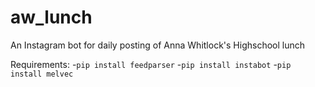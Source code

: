 # aw_lunch
An Instagram bot for daily posting of Anna Whitlock's Highschool lunch

Requirements:
-```pip install feedparser```
-```pip install instabot```
-```pip install melvec```
